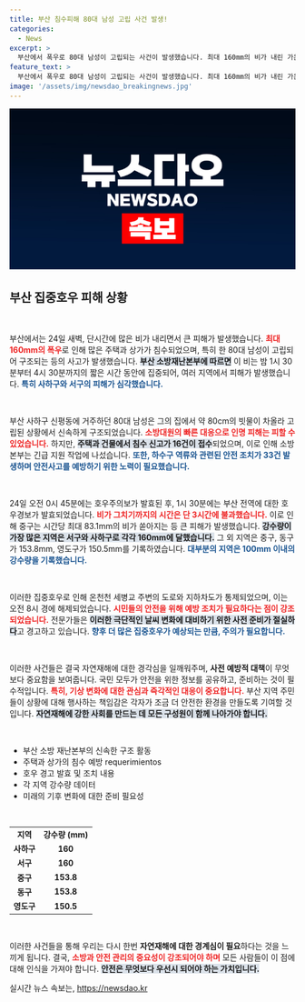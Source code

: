 ```yaml
---
title: 부산 침수피해 80대 남성 고립 사건 발생!
categories:
  - News
excerpt: >
  부산에서 폭우로 80대 남성이 고립되는 사건이 발생했습니다. 최대 160mm의 비가 내린 가운데, 긴급 출동한 소방대원이 구조에 나섰습니다. 침수 신고가 잇따르는 가운데, 주의가 필요합니다.
feature_text: >
  부산에서 폭우로 80대 남성이 고립되는 사건이 발생했습니다. 최대 160mm의 비가 내린 가운데, 긴급 출동한 소방대원이 구조에 나섰습니다. 침수 신고가 잇따르는 가운데, 주의가 필요합니다.
image: '/assets/img/newsdao_breakingnews.jpg'
---
```


<p><img src="/assets/img/newsdao_breakingnews.jpg" alt="cryptoinkorea 속보" /></p>

<h2 data-ke-size="size26">부산 집중호우 피해 상황</h2>

<p data-ke-size="size16">&nbsp;</p>

<p>부산에서는 24일 새벽, 단시간에 많은 비가 내리면서 큰 피해가 발생했습니다. <b><span style="color: #ee2323;">최대 160mm의 폭우</span></b>로 인해 많은 주택과 상가가 침수되었으며, 특히 한 80대 남성이 고립되어 구조되는 등의 사고가 발생했습니다. <b><span style="background-color: #21538527;">부산 소방재난본부에 따르면</span></b> 이 비는 밤 1시 30분부터 4시 30분까지의 짧은 시간 동안에 집중되어, 여러 지역에서 피해가 발생했습니다. <b><span style="color: #1a5490;">특히 사하구와 서구의 피해가 심각했습니다.</span></b></p>

<p data-ke-size="size16">&nbsp;</p>

<p>부산 사하구 신평동에 거주하던 80대 남성은 그의 집에서 약 80cm의 빗물이 차올라 고립된 상황에서 신속하게 구조되었습니다. <b><span style="color: #ee2323;">소방대원의 빠른 대응으로 인명 피해는 피할 수 있었습니다.</span></b> 하지만, <b><span style="background-color: #21538527;">주택과 건물에서 침수 신고가 16건이 접수</span></b>되었으며, 이로 인해 소방 본부는 긴급 지원 작업에 나섰습니다. <b><span style="color: #1a5490;">또한, 하수구 역류와 관련된 안전 조치가 33건 발생하며 안전사고를 예방하기 위한 노력이 필요했습니다.</span></b></p>

<p data-ke-size="size16">&nbsp;</p>

<p>24일 오전 0시 45분에는 호우주의보가 발효된 후, 1시 30분에는 부산 전역에 대한 호우경보가 발효되었습니다. <b><span style="color: #ee2323;">비가 그치기까지의 시간은 단 3시간에 불과했습니다.</span></b> 이로 인해 중구는 시간당 최대 83.1mm의 비가 쏟아지는 등 큰 피해가 발생했습니다. <b><span style="background-color: #21538527;">강수량이 가장 많은 지역은 서구와 사하구로 각각 160mm에 달했습니다.</span></b> 그 외 지역은 중구, 동구가 153.8mm, 영도구가 150.5mm를 기록하였습니다. <b><span style="color: #1a5490;">대부분의 지역은 100mm 이내의 강수량을 기록했습니다.</span></b></p>

<p data-ke-size="size16">&nbsp;</p>

<p>이러한 집중호우로 인해 온천천 세병교 주변의 도로와 지하차도가 통제되었으며, 이는 오전 8시 경에 해제되었습니다. <b><span style="color: #ee2323;">시민들의 안전을 위해 예방 조치가 필요하다는 점이 강조되었습니다.</span></b> 전문가들은 <b><span style="background-color: #21538527;">이러한 극단적인 날씨 변화에 대비하기 위한 사전 준비가 절실하다</span></b>고 경고하고 있습니다. <b><span style="color: #1a5490;">향후 더 많은 집중호우가 예상되는 만큼, 주의가 필요합니다.</span></b></p>

<p data-ke-size="size16">&nbsp;</p>

<p>이러한 사건들은 결국 자연재해에 대한 경각심을 일깨워주며, <b>사전 예방적 대책</b>이 무엇보다 중요함을 보여줍니다. 국민 모두가 안전을 위한 정보를 공유하고, 준비하는 것이 필수적입니다. <b><span style="color: #ee2323;">특히, 기상 변화에 대한 관심과 즉각적인 대응이 중요합니다.</span></b> 부산 지역 주민들이 상황에 대해 행사하는 책임감은 각자가 조금 더 안전한 환경을 만들도록 기여할 것입니다. <b><span style="background-color: #21538527;">자연재해에 강한 사회를 만드는 데 모든 구성원이 함께 나아가야 합니다.</span></b></p>

<p data-ke-size="size16">&nbsp;</p>

<div>
  <ul>
    <li>부산 소방 재난본부의 신속한 구조 활동</li>
    <li>주택과 상가의 침수 예방 requerimientos</li>
    <li>호우 경고 발효 및 조치 내용</li>
    <li>각 지역 강수량 데이터</li>
    <li>미래의 기후 변화에 대한 준비 필요성</li>
  </ul>
</div>

<p data-ke-size="size16">&nbsp;</p>

<div>
  <table style="width: 100%; border-collapse: collapse;">
    <tr>
      <td style="text-align: center; height: 17px;"><b>지역</b></td>
      <td style="text-align: center; height: 17px;"><b>강수량 (mm)</b></td>
    </tr>
    <tr>
      <td style="text-align: center; height: 17px;"><b>사하구</b></td>
      <td style="text-align: center; height: 17px;"><b>160</b></td>
    </tr>
    <tr>
      <td style="text-align: center; height: 17px;"><b>서구</b></td>
      <td style="text-align: center; height: 17px;"><b>160</b></td>
    </tr>
    <tr>
      <td style="text-align: center; height: 17px;"><b>중구</b></td>
      <td style="text-align: center; height: 17px;"><b>153.8</b></td>
    </tr>
    <tr>
      <td style="text-align: center; height: 17px;"><b>동구</b></td>
      <td style="text-align: center; height: 17px;"><b>153.8</b></td>
    </tr>
    <tr>
      <td style="text-align: center; height: 17px;"><b>영도구</b></td>
      <td style="text-align: center; height: 17px;"><b>150.5</b></td>
    </tr>
  </table>
</div>

<p data-ke-size="size16">&nbsp;</p>

<p>이러한 사건들을 통해 우리는 다시 한번 <b>자연재해에 대한 경계심이 필요</b>하다는 것을 느끼게 됩니다. 결국, <b><span style="color: #ee2323;">소방과 안전 관리의 중요성이 강조되어야 하며</span></b> 모든 사람들이 이 점에 대해 인식을 가져야 합니다. <b><span style="background-color: #21538527;">안전은 무엇보다 우선시 되어야 하는 가치입니다.</span></b></p>
실시간 뉴스 속보는, <a href="https://newsdao.kr" rel="dofollow">https://newsdao.kr</a>


